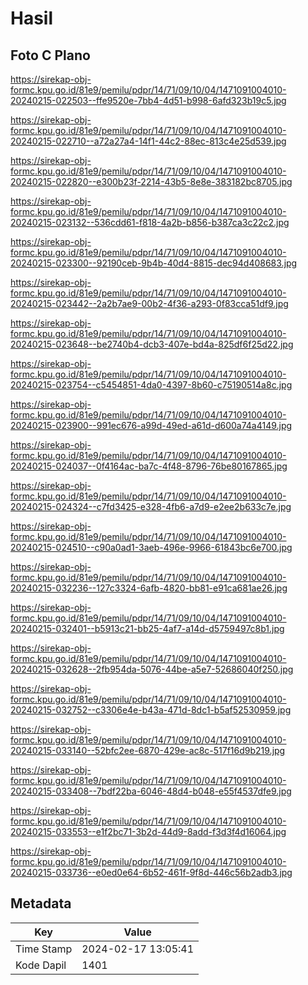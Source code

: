 # Hasil

## Foto C Plano

https://sirekap-obj-formc.kpu.go.id/81e9/pemilu/pdpr/14/71/09/10/04/1471091004010-20240215-022503--ffe9520e-7bb4-4d51-b998-6afd323b19c5.jpg

https://sirekap-obj-formc.kpu.go.id/81e9/pemilu/pdpr/14/71/09/10/04/1471091004010-20240215-022710--a72a27a4-14f1-44c2-88ec-813c4e25d539.jpg

https://sirekap-obj-formc.kpu.go.id/81e9/pemilu/pdpr/14/71/09/10/04/1471091004010-20240215-022820--e300b23f-2214-43b5-8e8e-383182bc8705.jpg

https://sirekap-obj-formc.kpu.go.id/81e9/pemilu/pdpr/14/71/09/10/04/1471091004010-20240215-023132--536cdd61-f818-4a2b-b856-b387ca3c22c2.jpg

https://sirekap-obj-formc.kpu.go.id/81e9/pemilu/pdpr/14/71/09/10/04/1471091004010-20240215-023300--92190ceb-9b4b-40d4-8815-dec94d408683.jpg

https://sirekap-obj-formc.kpu.go.id/81e9/pemilu/pdpr/14/71/09/10/04/1471091004010-20240215-023442--2a2b7ae9-00b2-4f36-a293-0f83cca51df9.jpg

https://sirekap-obj-formc.kpu.go.id/81e9/pemilu/pdpr/14/71/09/10/04/1471091004010-20240215-023648--be2740b4-dcb3-407e-bd4a-825df6f25d22.jpg

https://sirekap-obj-formc.kpu.go.id/81e9/pemilu/pdpr/14/71/09/10/04/1471091004010-20240215-023754--c5454851-4da0-4397-8b60-c75190514a8c.jpg

https://sirekap-obj-formc.kpu.go.id/81e9/pemilu/pdpr/14/71/09/10/04/1471091004010-20240215-023900--991ec676-a99d-49ed-a61d-d600a74a4149.jpg

https://sirekap-obj-formc.kpu.go.id/81e9/pemilu/pdpr/14/71/09/10/04/1471091004010-20240215-024037--0f4164ac-ba7c-4f48-8796-76be80167865.jpg

https://sirekap-obj-formc.kpu.go.id/81e9/pemilu/pdpr/14/71/09/10/04/1471091004010-20240215-024324--c7fd3425-e328-4fb6-a7d9-e2ee2b633c7e.jpg

https://sirekap-obj-formc.kpu.go.id/81e9/pemilu/pdpr/14/71/09/10/04/1471091004010-20240215-024510--c90a0ad1-3aeb-496e-9966-61843bc6e700.jpg

https://sirekap-obj-formc.kpu.go.id/81e9/pemilu/pdpr/14/71/09/10/04/1471091004010-20240215-032236--127c3324-6afb-4820-bb81-e91ca681ae26.jpg

https://sirekap-obj-formc.kpu.go.id/81e9/pemilu/pdpr/14/71/09/10/04/1471091004010-20240215-032401--b5913c21-bb25-4af7-a14d-d5759497c8b1.jpg

https://sirekap-obj-formc.kpu.go.id/81e9/pemilu/pdpr/14/71/09/10/04/1471091004010-20240215-032628--2fb954da-5076-44be-a5e7-52686040f250.jpg

https://sirekap-obj-formc.kpu.go.id/81e9/pemilu/pdpr/14/71/09/10/04/1471091004010-20240215-032752--c3306e4e-b43a-471d-8dc1-b5af52530959.jpg

https://sirekap-obj-formc.kpu.go.id/81e9/pemilu/pdpr/14/71/09/10/04/1471091004010-20240215-033140--52bfc2ee-6870-429e-ac8c-517f16d9b219.jpg

https://sirekap-obj-formc.kpu.go.id/81e9/pemilu/pdpr/14/71/09/10/04/1471091004010-20240215-033408--7bdf22ba-6046-48d4-b048-e55f4537dfe9.jpg

https://sirekap-obj-formc.kpu.go.id/81e9/pemilu/pdpr/14/71/09/10/04/1471091004010-20240215-033553--e1f2bc71-3b2d-44d9-8add-f3d3f4d16064.jpg

https://sirekap-obj-formc.kpu.go.id/81e9/pemilu/pdpr/14/71/09/10/04/1471091004010-20240215-033736--e0ed0e64-6b52-461f-9f8d-446c56b2adb3.jpg


## Metadata

| Key        | Value               |
| ---------- | ------------------- |
| Time Stamp | 2024-02-17 13:05:41 |
| Kode Dapil | 1401                |



